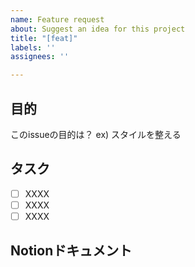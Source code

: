 ```yaml
---
name: Feature request
about: Suggest an idea for this project
title: "[feat]"
labels: ''
assignees: ''

---
```


## 目的
このissueの目的は？
ex) スタイルを整える

## タスク
- [ ] XXXX
- [ ] XXXX
- [ ] XXXX

## Notionドキュメント

